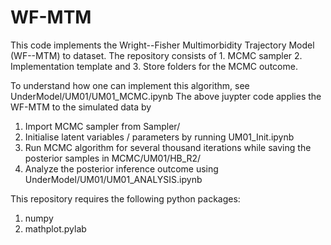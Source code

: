 # WF-MTM

This code implements the Wright--Fisher Multimorbidity Trajectory Model (WF--MTM) to dataset.
The repository consists of 1. MCMC sampler 2. Implementation template and 3. Store folders for the MCMC outcome.

To understand how one can implement this algorithm, see UnderModel/UM01/UM01_MCMC.ipynb
The above juypter code applies the WF-MTM to the simulated data by
1. Import MCMC sampler from Sampler/
2. Initialise latent variables / parameters by running UM01_Init.ipynb
3. Run MCMC algorithm for several thousand iterations while saving the posterior samples in MCMC/UM01/HB_R2/
4. Analyze the posterior inference outcome using UnderModel/UM01/UM01_ANALYSIS.ipynb

This repository requires the following python packages:
1. numpy
2. mathplot.pylab

   
